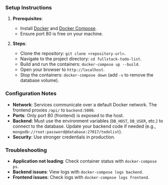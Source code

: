 
### Setup Instructions
1. **Prerequisites**:
   - Install [Docker](https://docs.docker.com/get-docker/) and [Docker Compose](https://docs.docker.com/compose/install/).
   - Ensure port 80 is free on your machine.

2. **Steps**:
   - Clone the repository: `git clone <repository-url>`.
   - Navigate to the project directory: `cd fullstack-todo-list`.
   - Build and run the containers: `docker-compose up --build`.
   - Open your browser to `http://localhost`.
   - Stop the containers: `docker-compose down` (add `-v` to remove the database volume).

### Configuration Notes
- **Network**: Services communicate over a default Docker network. The frontend proxies `/api/` to `backend:5000`.
- **Ports**: Only port 80 (frontend) is exposed to the host.
- **Backend**: Must use the environment variables (`DB_HOST`, `DB_USER`, etc.) to connect to the database. Update your backend code if needed (e.g., `mongodb://root:password@database:27017/todolist`).
- **Security**: Use stronger credentials in production.

### Troubleshooting
- **Application not loading**: Check container status with `docker-compose ps`.
- **Backend issues**: View logs with `docker-compose logs backend`.
- **Frontend issues**: Check logs with `docker-compose logs frontend`.
